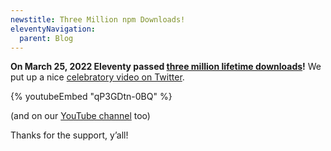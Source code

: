 ```yaml
---
newstitle: Three Million npm Downloads!
eleventyNavigation:
  parent: Blog
---
```

**On March 25, 2022 Eleventy passed [three million lifetime downloads](https://npm-stat.com/charts.html?package=%4011ty%2Feleventy&from=2018-01-01&to=2022-03-25)!** We put up a nice [celebratory video on Twitter](https://twitter.com/eleven_ty/status/1513559535830671362).

{% youtubeEmbed "qP3GDtn-0BQ" %}

(and on our [YouTube channel](https://www.youtube.com/watch?v=qP3GDtn-0BQ) too)

Thanks for the support, y’all!
